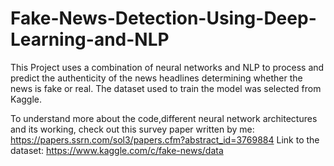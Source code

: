 # Fake-News-Detection-Using-Deep-Learning-and-NLP

This Project uses a combination of neural networks and NLP to process and predict the authenticity of the news headlines determining whether the news is fake or real. The dataset used to train the model was selected from Kaggle.

To understand more about the code,different neural network architectures and its working, check out this survey paper written by me: https://papers.ssrn.com/sol3/papers.cfm?abstract_id=3769884
Link to the dataset: https://www.kaggle.com/c/fake-news/data
